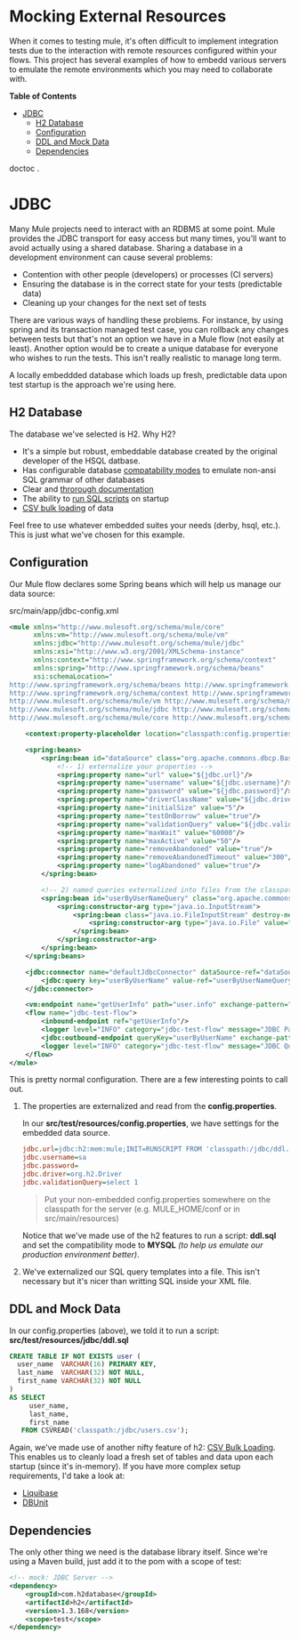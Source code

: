 # Mocking External Resources

When it comes to testing mule, it's often difficult to implement integration tests due to the interaction with remote
resources configured within your flows. This project has several examples of how to embedd various servers to
emulate the remote environments which you may need to collaborate with.

__Table of Contents__

- [JDBC](#jdbc)
    - [H2 Database](#h2-database)
    - [Configuration](#configuration)
    - [DDL and Mock Data](#ddl-and-mock-data)
    - [Dependencies](#dependencies)

doctoc .

# JDBC

Many Mule projects need to interact with an RDBMS at some point. Mule provides the JDBC transport for easy access
but many times, you'll want to avoid actually using a shared database. Sharing a database in a development
environment can cause several problems:

- Contention with other people (developers) or processes (CI servers)
- Ensuring the database is in the correct state for your tests (predictable data)
- Cleaning up your changes for the next set of tests

There are various ways of handling these problems. For instance, by using spring and its transaction managed test
case, you can rollback any changes between tests but that's not an option we have in a Mule flow (not easily at least).
Another option would be to create a unique database for everyone who wishes to run the tests. This isn't really
realistic to manage long term.

A locally embeddded database which loads up fresh, predictable data upon test startup is the approach we're using here.

## H2 Database

The database we've selected is H2. Why H2?

- It's a simple but robust, embeddable database created by the original developer of the HSQL datbase.
- Has configurable database [compatability modes](http://www.h2database.com/html/grammar.html#set_mode) to emulate
non-ansi SQL grammar of other databases
- Clear and [throrough documentation](http://www.h2database.com/html/grammar.html)
- The ability to [run SQL scripts](http://www.h2database.com/html/grammar.html#runscript) on startup
- [CSV bulk loading](http://www.h2database.com/html/tutorial.html#csv) of data

Feel free to use whatever embedded suites your needs (derby, hsql, etc.). This is just what we've chosen for
this example.


## Configuration

Our Mule flow declares some Spring beans which will help us manage our data source:

src/main/app/jdbc-config.xml

```xml
<mule xmlns="http://www.mulesoft.org/schema/mule/core"
      xmlns:vm="http://www.mulesoft.org/schema/mule/vm"
      xmlns:jdbc="http://www.mulesoft.org/schema/mule/jdbc"
      xmlns:xsi="http://www.w3.org/2001/XMLSchema-instance"
      xmlns:context="http://www.springframework.org/schema/context"
      xmlns:spring="http://www.springframework.org/schema/beans"
      xsi:schemaLocation="
http://www.springframework.org/schema/beans http://www.springframework.org/schema/beans/spring-beans.xsd
http://www.springframework.org/schema/context http://www.springframework.org/schema/context/spring-context.xsd
http://www.mulesoft.org/schema/mule/vm http://www.mulesoft.org/schema/mule/vm/current/mule-vm.xsd
http://www.mulesoft.org/schema/mule/jdbc http://www.mulesoft.org/schema/mule/jdbc/current/mule-jdbc.xsd
http://www.mulesoft.org/schema/mule/core http://www.mulesoft.org/schema/mule/core/current/mule.xsd">

    <context:property-placeholder location="classpath:config.properties"/>

    <spring:beans>
        <spring:bean id="dataSource" class="org.apache.commons.dbcp.BasicDataSource" destroy-method="close">
            <!-- 1) externalize your properties -->
            <spring:property name="url" value="${jdbc.url}"/>
            <spring:property name="username" value="${jdbc.username}"/>
            <spring:property name="password" value="${jdbc.password}"/>
            <spring:property name="driverClassName" value="${jdbc.driver}"/>
            <spring:property name="initialSize" value="5"/>
            <spring:property name="testOnBorrow" value="true"/>
            <spring:property name="validationQuery" value="${jdbc.validationQuery}"/>
            <spring:property name="maxWait" value="60000"/>
            <spring:property name="maxActive" value="50"/>
            <spring:property name="removeAbandoned" value="true"/>
            <spring:property name="removeAbandonedTimeout" value="300"/>
            <spring:property name="logAbandoned" value="true"/>
        </spring:bean>

        <!-- 2) named queries externalized into files from the classpath -->
        <spring:bean id="userByUserNameQuery" class="org.apache.commons.io.IOUtils" factory-method="toString">
            <spring:constructor-arg type="java.io.InputStream">
                <spring:bean class="java.io.FileInputStream" destroy-method="close">
                    <spring:constructor-arg type="java.io.File" value="classpath:/jdbc/userByName.sql"/>
                </spring:bean>
            </spring:constructor-arg>
        </spring:bean>
    </spring:beans>

    <jdbc:connector name="defaultJdbcConnector" dataSource-ref="dataSource">
        <jdbc:query key="userByUserName" value-ref="userByUserNameQuery"/>
    </jdbc:connector>

    <vm:endpoint name="getUserInfo" path="user.info" exchange-pattern="request-response"/>
    <flow name="jdbc-test-flow">
        <inbound-endpoint ref="getUserInfo"/>
        <logger level="INFO" category="jdbc-test-flow" message="JDBC Parameters: #[payload]"/>
        <jdbc:outbound-endpoint queryKey="userByUserName" exchange-pattern="request-response"/>
        <logger level="INFO" category="jdbc-test-flow" message="JDBC Query Results: #[payload]"/>
    </flow>
</mule>
```

This is pretty normal configuration. There are a few interesting points to call out.

1. The properties are externalized and read from the __config.properties__.

    In our __src/test/resources/config.properties__, we have settings for the embedded data source.

    ```ini
    jdbc.url=jdbc:h2:mem:mule;INIT=RUNSCRIPT FROM 'classpath:/jdbc/ddl.sql';MODE=MYSQL
    jdbc.username=sa
    jdbc.password=
    jdbc.driver=org.h2.Driver
    jdbc.validationQuery=select 1
    ```

    > Put your non-embedded config.properties somewhere on the classpath for the server (e.g. MULE\_HOME/conf or in src/main/resources)

    Notice that we've made use of the h2 features to run a script: __ddl.sql__ and set the compatibility mode to __MYSQL__
    _(to help us emulate our production environment better)_.

2. We've externalized our SQL query templates into a file. This isn't necessary but it's nicer than writting SQL inside
your XML file.

## DDL and Mock Data

In our config.properties (above), we told it to run a script: __src/test/resources/jdbc/ddl.sql__

```sql
CREATE TABLE IF NOT EXISTS user (
  user_name  VARCHAR(16) PRIMARY KEY,
  last_name  VARCHAR(32) NOT NULL,
  first_name VARCHAR(32) NOT NULL
)
AS SELECT
     user_name,
     last_name,
     first_name
   FROM CSVREAD('classpath:/jdbc/users.csv');
```

Again, we've made use of another nifty feature of h2: [CSV Bulk Loading](http://www.h2database.com/html/tutorial.html#csv).
This enables us to cleanly load a fresh set of tables and data upon each startup (since it's in-memory). If you have
more complex setup requirements, I'd take a look at:

- [Liquibase](http://www.liquibase.org/)
- [DBUnit](http://dbunit.sourceforge.net/)

## Dependencies

The only other thing we need is the database library itself. Since we're using a Maven build, just add it to the pom
with a scope of test:

```xml
<!-- mock: JDBC Server -->
<dependency>
    <groupId>com.h2database</groupId>
    <artifactId>h2</artifactId>
    <version>1.3.168</version>
    <scope>test</scope>
</dependency>
```